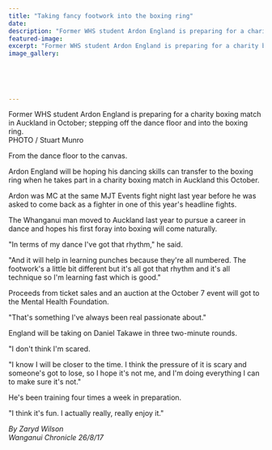 ```yaml
---
title: "Taking fancy footwork into the boxing ring"
date: 
description: "Former WHS student Ardon England is preparing for a charity boxing match in Auckland; stepping off the dance floor and into the boxing ring..."
featured-image: 
excerpt: "Former WHS student Ardon England is preparing for a charity boxing match in Auckland in October; stepping off the dance floor and into the boxing ring."
image_gallery:
	
	
	
	
	
---
```


<p><span><span>Former WHS student Ardon England is preparing for a charity boxing match in Auckland in October;</span>&nbsp;stepping off the dance floor and into the boxing ring. <br />PHOTO / Stuart Munro</span></p>
<p class="element element-paragraph">From the dance floor to the canvas.</p>
<p class="element element-paragraph">Ardon England will be hoping his dancing skills can transfer to the boxing ring when he takes part in a charity boxing match in Auckland this October.</p>
<p class="element element-paragraph">Ardon was MC at the same MJT Events fight night last year before he was asked to come back as a fighter in one of this year's headline fights.</p>
<p class="element element-paragraph">The Whanganui man moved to Auckland last year to pursue a career in dance and hopes his first foray into boxing will come naturally.</p>
<p class="element element-paragraph">"In terms of my dance I've got that rhythm," he said.</p>
<p class="element element-paragraph">"And it will help in learning punches because they're all numbered. The footwork's a little bit different but it's all got that rhythm and it's all technique so I'm learning fast which is good."</p>
<p class="element element-paragraph">Proceeds from ticket sales and an auction at the October 7 event will got to the Mental Health Foundation.</p>
<p class="element element-paragraph">"That's something I've always been real passionate about."</p>
<p class="element element-paragraph">England will be taking on Daniel Takawe in three two-minute rounds.</p>
<p class="element element-paragraph">"I don't think I'm scared.</p>
<p class="element element-paragraph">"I know I will be closer to the time. I think the pressure of it is scary and someone's got to lose, so I hope it's not me, and I'm doing everything I can to make sure it's not."</p>
<p class="element element-paragraph">He's been training four times a week in preparation.</p>
<p class="element element-paragraph">"I think it's fun. I actually really, really enjoy it."</p>
<p><em>By Zaryd Wilson</em><br /><em>Wanganui Chronicle 26/8/17</em></p>

